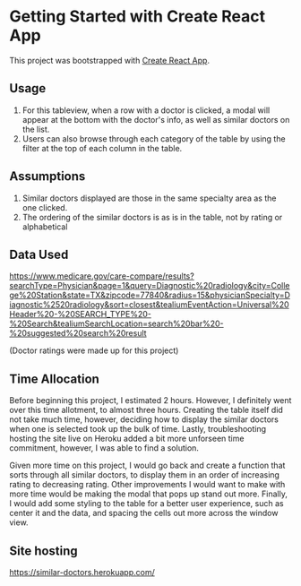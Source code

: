 # Getting Started with Create React App

This project was bootstrapped with [Create React App](https://github.com/facebook/create-react-app).

## Usage

1. For this tableview, when a row with a doctor is clicked, a modal will appear at the bottom with the doctor's info, as well as similar doctors on the list.
2. Users can also browse through each category of the table by using the filter at the top of each column in the table.

## Assumptions

1. Similar doctors displayed are those in the same specialty area as the one clicked.
2. The ordering of the similar doctors is as is in the table, not by rating or alphabetical

## Data Used

 https://www.medicare.gov/care-compare/results?searchType=Physician&page=1&query=Diagnostic%20radiology&city=College%20Station&state=TX&zipcode=77840&radius=15&physicianSpecialty=Diagnostic%2520radiology&sort=closest&tealiumEventAction=Universal%20Header%20-%20SEARCH_TYPE%20-%20Search&tealiumSearchLocation=search%20bar%20-%20suggested%20search%20result
 
 (Doctor ratings were made up for this project)
 
 ## Time Allocation
 
 Before beginning this project, I estimated 2 hours. However, I definitely went over this time allotment, to almost three hours. Creating the table itself did not take much time, however, deciding how to display the similar doctors when one is selected took up the bulk of time. Lastly, troubleshooting hosting the site live on Heroku added a bit more unforseen time commitment, however, I was able to find a solution. 
 
 Given more time on this project, I would go back and create a function that sorts through all similar doctors, to display them in an order of increasing rating to decreasing rating. Other improvements I would want to make with more time would be making the modal that pops up stand out more. Finally, I would add some styling to the table for a better user experience, such as center it and the data, and spacing the cells out more across the window view.
 
 ## Site hosting
 
 https://similar-doctors.herokuapp.com/
